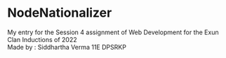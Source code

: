 # NodeNationalizer

My entry for the Session 4 assignment of Web Development for the Exun Clan Inductions of 2022 <br>
Made by : Siddhartha Verma 11E DPSRKP
